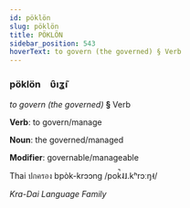 ```yaml
---
id: pöklön
slug: pöklön
title: PÖKLÖN
sidebar_position: 543
hoverText: to govern (the governed) § Verb
---
```


### pöklön&emsp;<span kind="abugida">ʋ̑ıʓ̃ı</span>

*to govern (the governed)* **§** Verb

**Verb**: to govern/manage

**Noun**: the governed/managed

**Modifier**: governable/manageable

Thai ปกครอง bpòk-krɔɔng /pok̚˨˩.kʰrɔːŋ˧/

*Kra-Dai Language Family*